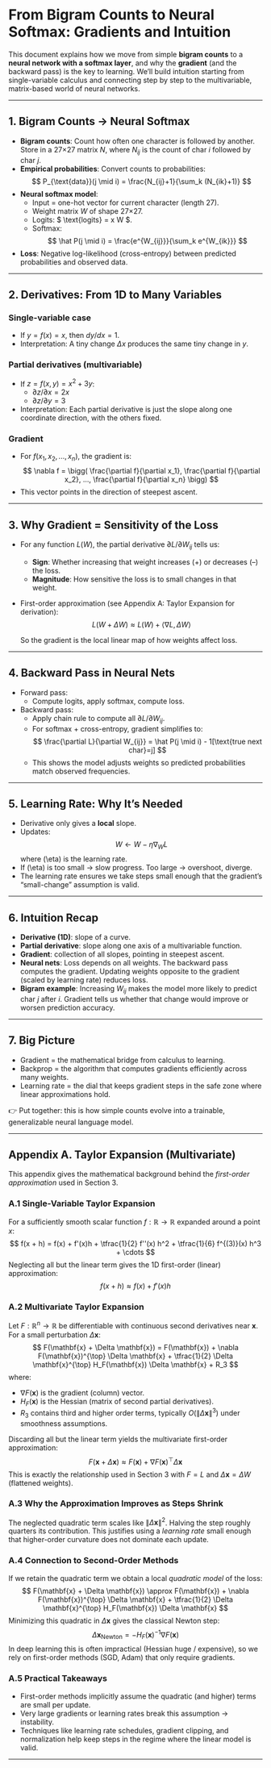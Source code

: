 # From Bigram Counts to Neural Softmax: Gradients and Intuition

This document explains how we move from simple **bigram counts** to a **neural network with a softmax layer**, and why the **gradient** (and the backward pass) is the key to learning. We’ll build intuition starting from single-variable calculus and connecting step by step to the multivariable, matrix-based world of neural networks.

---

## 1. Bigram Counts → Neural Softmax

- **Bigram counts**: Count how often one character is followed by another. Store in a 27×27 matrix $N$, where $N_{ij}$ is the count of char $i$ followed by char $j$.
- **Empirical probabilities**: Convert counts to probabilities:
  $$
    P_{\text{data}}(j \mid i) = \frac{N_{ij}+1}{\sum_k (N_{ik}+1)}
  $$
- **Neural softmax model**:
  - Input = one-hot vector for current character (length 27).
  - Weight matrix $W$ of shape 27×27.
  - Logits: $ \text{logits} = x W $.
  - Softmax: 
  $$
    \hat P(j \mid i) = \frac{e^{W_{ij}}}{\sum_k e^{W_{ik}}}
  $$
- **Loss**: Negative log-likelihood (cross-entropy) between predicted probabilities and observed data.

---

## 2. Derivatives: From 1D to Many Variables

### Single-variable case
- If $y = f(x) = x$, then $dy/dx = 1$.
- Interpretation: A tiny change $\Delta x$ produces the same tiny change in $y$.

### Partial derivatives (multivariable)
- If $z = f(x,y) = x^2 + 3y$:
  - $\partial z/\partial x = 2x$
  - $\partial z/\partial y = 3$
- Interpretation: Each partial derivative is just the slope along one coordinate direction, with the others fixed.

### Gradient
- For $f(x_1, x_2, ..., x_n)$, the gradient is:
  $$
    \nabla f = \bigg( \frac{\partial f}{\partial x_1}, \frac{\partial f}{\partial x_2}, ..., \frac{\partial f}{\partial x_n} \bigg)
  $$
- This vector points in the direction of steepest ascent.

---

## 3. Why Gradient = Sensitivity of the Loss

- For any function $L(W)$, the partial derivative $\partial L / \partial W_{ij}$ tells us:
  - **Sign**: Whether increasing that weight increases (+) or decreases (–) the loss.
  - **Magnitude**: How sensitive the loss is to small changes in that weight.
- First-order approximation (see Appendix A: Taylor Expansion for derivation):
  $$
    L(W + \Delta W) \approx L(W) + \langle \nabla L, \Delta W \rangle
  $$

  So the gradient is the local linear map of how weights affect loss.

---

## 4. Backward Pass in Neural Nets

- Forward pass:
  - Compute logits, apply softmax, compute loss.
- Backward pass:
  - Apply chain rule to compute all $\partial L / \partial W_{ij}$.
  - For softmax + cross-entropy, gradient simplifies to:
    $$
      \frac{\partial L}{\partial W_{ij}} = \hat P(j \mid i) - 1[\text{true next char}=j]
    $$
  - This shows the model adjusts weights so predicted probabilities match observed frequencies.

---

## 5. Learning Rate: Why It’s Needed

- Derivative only gives a **local** slope.
- Updates:
  $$
    W \leftarrow W - \eta \nabla_W L
  $$
  where \(\eta\) is the learning rate.
- If \(\eta\) is too small → slow progress. Too large → overshoot, diverge.
- The learning rate ensures we take steps small enough that the gradient’s “small-change” assumption is valid.

---

## 6. Intuition Recap

- **Derivative (1D)**: slope of a curve.
- **Partial derivative**: slope along one axis of a multivariable function.
- **Gradient**: collection of all slopes, pointing in steepest ascent.
- **Neural nets**: Loss depends on all weights. The backward pass computes the gradient. Updating weights opposite to the gradient (scaled by learning rate) reduces loss.
- **Bigram example**: Increasing $W_{ij}$ makes the model more likely to predict char $j$ after $i$. Gradient tells us whether that change would improve or worsen prediction accuracy.

---

## 7. Big Picture

- Gradient = the mathematical bridge from calculus to learning.
- Backprop = the algorithm that computes gradients efficiently across many weights.
- Learning rate = the dial that keeps gradient steps in the safe zone where linear approximations hold.

👉 Put together: this is how simple counts evolve into a trainable, generalizable neural language model.

---

## Appendix A. Taylor Expansion (Multivariate)  
This appendix gives the mathematical background behind the *first-order approximation* used in Section 3.

### A.1 Single-Variable Taylor Expansion
For a sufficiently smooth scalar function $f: \mathbb{R} \to \mathbb{R}$ expanded around a point $x$:
$$
f(x + h) = f(x) + f'(x)h + \tfrac{1}{2} f''(x) h^2 + \tfrac{1}{6} f^{(3)}(x) h^3 + \cdots
$$
Neglecting all but the linear term gives the 1D first-order (linear) approximation:
$$
f(x + h) \approx f(x) + f'(x) h
$$

### A.2 Multivariate Taylor Expansion
Let $F: \mathbb{R}^n \to \mathbb{R}$ be differentiable with continuous second derivatives near $\mathbf{x}$. For a small perturbation $\Delta \mathbf{x}$:
$$
F(\mathbf{x} + \Delta \mathbf{x}) = F(\mathbf{x}) + \nabla F(\mathbf{x})^{\top} \Delta \mathbf{x} + \tfrac{1}{2} \Delta \mathbf{x}^{\top} H_F(\mathbf{x}) \Delta \mathbf{x} + R_3
$$
where:
* $\nabla F(\mathbf{x})$ is the gradient (column) vector.
* $H_F(\mathbf{x})$ is the Hessian (matrix of second partial derivatives).
* $R_3$ contains third and higher order terms, typically $O(\|\Delta \mathbf{x}\|^3)$ under smoothness assumptions.

Discarding all but the linear term yields the multivariate first-order approximation:
$$
F(\mathbf{x} + \Delta \mathbf{x}) \approx F(\mathbf{x}) + \nabla F(\mathbf{x})^{\top} \Delta \mathbf{x}
$$
This is exactly the relationship used in Section 3 with $F = L$ and $\Delta \mathbf{x} = \Delta W$ (flattened weights).

### A.3 Why the Approximation Improves as Steps Shrink
The neglected quadratic term scales like $\|\Delta \mathbf{x}\|^2$. Halving the step roughly quarters its contribution. This justifies using a *learning rate* small enough that higher-order curvature does not dominate each update.

### A.4 Connection to Second-Order Methods
If we retain the quadratic term we obtain a local *quadratic model* of the loss:
$$
F(\mathbf{x} + \Delta \mathbf{x}) \approx F(\mathbf{x}) + \nabla F(\mathbf{x})^{\top} \Delta \mathbf{x} + \tfrac{1}{2} \Delta \mathbf{x}^{\top} H_F(\mathbf{x}) \Delta \mathbf{x}
$$
Minimizing this quadratic in $\Delta \mathbf{x}$ gives the classical Newton step:
$$
\Delta \mathbf{x}_{\text{Newton}} = - H_F(\mathbf{x})^{-1} \nabla F(\mathbf{x})
$$
In deep learning this is often impractical (Hessian huge / expensive), so we rely on first-order methods (SGD, Adam) that only require gradients.

### A.5 Practical Takeaways
* First-order methods implicitly assume the quadratic (and higher) terms are small per update.
* Very large gradients or learning rates break this assumption → instability.
* Techniques like learning rate schedules, gradient clipping, and normalization help keep steps in the regime where the linear model is valid.

---

